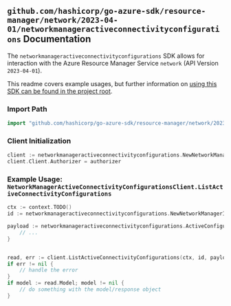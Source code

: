 
## `github.com/hashicorp/go-azure-sdk/resource-manager/network/2023-04-01/networkmanageractiveconnectivityconfigurations` Documentation

The `networkmanageractiveconnectivityconfigurations` SDK allows for interaction with the Azure Resource Manager Service `network` (API Version `2023-04-01`).

This readme covers example usages, but further information on [using this SDK can be found in the project root](https://github.com/hashicorp/go-azure-sdk/tree/main/docs).

### Import Path

```go
import "github.com/hashicorp/go-azure-sdk/resource-manager/network/2023-04-01/networkmanageractiveconnectivityconfigurations"
```


### Client Initialization

```go
client := networkmanageractiveconnectivityconfigurations.NewNetworkManagerActiveConnectivityConfigurationsClientWithBaseURI("https://management.azure.com")
client.Client.Authorizer = authorizer
```


### Example Usage: `NetworkManagerActiveConnectivityConfigurationsClient.ListActiveConnectivityConfigurations`

```go
ctx := context.TODO()
id := networkmanageractiveconnectivityconfigurations.NewNetworkManagerID("12345678-1234-9876-4563-123456789012", "example-resource-group", "networkManagerValue")

payload := networkmanageractiveconnectivityconfigurations.ActiveConfigurationParameter{
	// ...
}


read, err := client.ListActiveConnectivityConfigurations(ctx, id, payload)
if err != nil {
	// handle the error
}
if model := read.Model; model != nil {
	// do something with the model/response object
}
```
